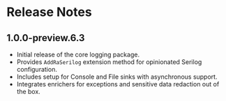 # Release Notes

## 1.0.0-preview.6.3

- Initial release of the core logging package.
- Provides `AddRaSerilog` extension method for opinionated Serilog configuration.
- Includes setup for Console and File sinks with asynchronous support.
- Integrates enrichers for exceptions and sensitive data redaction out of the box.
